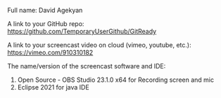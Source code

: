 Full name:
David Agekyan

A link to your GitHub repo:
https://github.com/TemporaryUserGithub/GitReady

A link to your screencast video on cloud (vimeo, youtube, etc.):
https://vimeo.com/910310182

The name/version of the screencast software and IDE:
1. Open Source - OBS Studio 23.1.0 x64 for Recording screen and mic
2. Eclipse 2021 for java IDE
